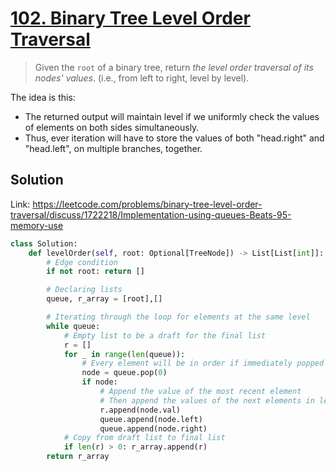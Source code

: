 # [102. Binary Tree Level Order Traversal](https://leetcode.com/problems/binary-tree-level-order-traversal/)

> Given the `root` of a binary tree, return *the level order traversal of its nodes' values*. (i.e., from left to right, level by level).

The idea is this:
- The returned output will maintain level if we uniformly check the values of elements on both sides simultaneously.
- Thus, ever iteration will have to store the values of both "head.right" and "head.left", on multiple branches, together.

## Solution

Link: https://leetcode.com/problems/binary-tree-level-order-traversal/discuss/1722218/Implementation-using-queues-Beats-95-memory-use

```python
class Solution:
    def levelOrder(self, root: Optional[TreeNode]) -> List[List[int]]:
        # Edge condition
        if not root: return []

        # Declaring lists
        queue, r_array = [root],[]

        # Iterating through the loop for elements at the same level
        while queue:
            # Empty list to be a draft for the final list
            r = []
            for _ in range(len(queue)):
                # Every element will be in order if immediately popped
                node = queue.pop(0)
                if node:
                    # Append the value of the most recent element
                    # Then append the values of the next elements in level to the queue
                    r.append(node.val)
                    queue.append(node.left)
                    queue.append(node.right)
            # Copy from draft list to final list
            if len(r) > 0: r_array.append(r)
        return r_array
```

